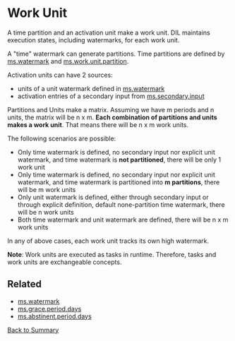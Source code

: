 # Work Unit

A time partition and an activation unit make a work unit. DIL
maintains execution states, including watermarks, for each work unit.

A "time" watermark can generate partitions. Time partitions are defined by 
[ms.watermark](../parameters/ms.watermark.md) and
[ms.work.unit.partition](../parameters/ms.work.unit.partition.md).

Activation units can have 2 sources: 
- units of a unit watermark defined in [ms.watermark](../parameters/ms.watermark.md)
- activation entries of a secondary input from [ms.secondary.input](../parameters/ms.secondary.input.md)

Partitions and Units make a matrix. Assuming we have m periods and n units, 
the matrix will be n x m. **Each combination of partitions and units makes 
a work unit**. That means there will be n x m work units. 

The following scenarios are possible:

- Only time watermark is defined, no secondary input nor explicit unit 
watermark, and time watermark is **not partitioned**, 
there will be only 1 work unit 
- Only time watermark is defined, no secondary input nor explicit unit 
watermark, and time watermark is partitioned into **m partitions**, 
there will be m work units
- Only unit watermark is defined, either through secondary input or 
through explicit definition, default none-partition time watermark, 
there will be n work units
- Both time watermark and unit watermark are defined, there will 
be n x m work units

In any of above cases, each work unit tracks its own high watermark. 

**Note**: Work units are executed as tasks in runtime. Therefore, tasks and 
work units are exchangeable concepts.

## Related
- [ms.watermark](https://github.com/linkedin/data-integration-library/blob/master/docs/parameters/ms.watermark.md)
- [ms.grace.period.days](https://github.com/linkedin/data-integration-library/blob/master/docs/parameters/ms.grace.period.days.md)
- [ms.abstinent.period.days](https://github.com/linkedin/data-integration-library/blob/master/docs/parameters/ms.abstinent.period.days.md)

[Back to Summary](summary.md#work-unit)